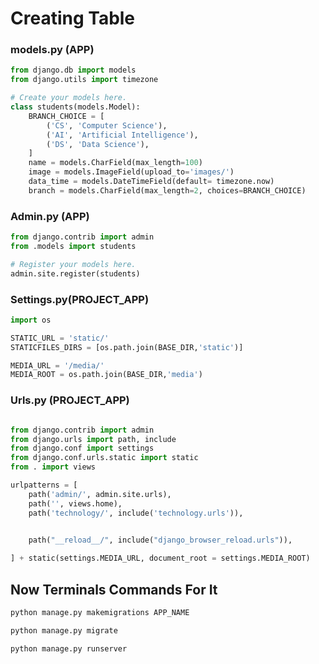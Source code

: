 # Creating Table
### models.py (APP)
```python
from django.db import models
from django.utils import timezone

# Create your models here.
class students(models.Model):
    BRANCH_CHOICE = [
        ('CS', 'Computer Science'),
        ('AI', 'Artificial Intelligence'),
        ('DS', 'Data Science'),
    ]
    name = models.CharField(max_length=100)
    image = models.ImageField(upload_to='images/')
    data_time = models.DateTimeField(default= timezone.now)
    branch = models.CharField(max_length=2, choices=BRANCH_CHOICE)
```
### Admin.py (APP)
```python
from django.contrib import admin
from .models import students

# Register your models here.
admin.site.register(students)
```
### Settings.py(PROJECT_APP)
```python
import os

STATIC_URL = 'static/'
STATICFILES_DIRS = [os.path.join(BASE_DIR,'static')]

MEDIA_URL = '/media/'
MEDIA_ROOT = os.path.join(BASE_DIR,'media')
```
### Urls.py (PROJECT_APP)
```python

from django.contrib import admin
from django.urls import path, include
from django.conf import settings
from django.conf.urls.static import static
from . import views

urlpatterns = [
    path('admin/', admin.site.urls),
    path('', views.home),
    path('technology/', include('technology.urls')),

    
    path("__reload__/", include("django_browser_reload.urls")),

] + static(settings.MEDIA_URL, document_root = settings.MEDIA_ROOT)
```
## Now Terminals Commands For It
```bash
python manage.py makemigrations APP_NAME
```
```bash
python manage.py migrate
```
```bash
python manage.py runserver
```
